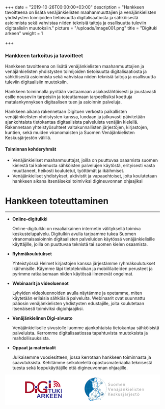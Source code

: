 +++
date = "2019-10-26T00:00:00+03:00"
description = "Hankkeen tavoitteena on lisätä venäjänkielisten maahanmuuttajien ja venäjänkielisten yhdistysten toimijoiden tietoisuutta digitalisaatiosta ja sähköisestä asioinnista sekä vahvistaa niiden teknisiä taitoja ja osallisuutta tuleviin digitaalisiin muutoksiin."
picture = "/uploads/image001.png"
title = "Digituki arkeen"
weight = 1

+++
### **Hankkeen tarkoitus ja tavoitteet**

Hankkeen tavoitteena on lisätä venäjänkielisten maahanmuuttajien ja venäjänkielisten yhdistysten toimijoiden tietoisuutta digitalisaatiosta ja sähköisestä asioinnista sekä vahvistaa niiden teknisiä taitoja ja osallisuutta tuleviin digitaalisiin muutoksiin.

Hankkeen toiminnalla pyritään vastaamaan asiakaslähtöisesti ja joustavasti esille nouseviin tarpeisiin ja toteuttamaan tarpeellisiksi koettuja matalankynnyksen digitaalisen tuen ja asioinnin palveluja.

Hankkeen aikana rakennetaan Digituen verkosto paikallisten venäjänkielisten yhdistysten kanssa, luodaan ja jatkuvasti päivitetään ajankohtaista tietokantaa digitaalisista palveluista venäjän kielellä. Rakennetaan yhteistyösuhteet valtakunnallisten järjestöjen, kirjastojen, kuntien, sekä muiden viranomaisten ja Suomen Venäjänkielisten Keskusjärjestön välillä.

#### Toiminnan kohderyhmät

* Venäjänkieliset maahanmuuttajat, joilla on puuttuvaa osaamista suomen kielestä tai kokemusta sähköisten palvelujen käytöstä, erityisesti vasta muuttaneet, heikosti koulutetut, työttömät ja ikäihmiset.
* Venäjänkieliset yhdistykset, aktivistit ja vapaaehtoiset, joita koulutetaan hankkeen aikana itsenäiseksi toimiviksi digineuvonnan ohjaajiksi

# Hankkeen toteuttaminen

***

* **Online-digitulkki**

  Online-digitulkki on reaaliaikainen internetin välityksellä toimiva keskustelupalvelu. Digitulkin avulla tarjoamme tukea Suomen viranomaisasioinnin digitaalisten palveluiden käytössä venäjänkielisille käyttäjille, joilla on puuttuvaa teknistä tai suomen kielen osaamista.
* **Ryhmäkoulutukset**

  Yhteistyössä Helmet kirjastojen kanssa järjestämme ryhmäkoulutukset ikäihmisille. Käymme läpi tietotekniikan ja mobiililaiteiden perusteet ja pyrimme ratkaisemaan niiden käytössä ilmenevät ongelmat.
* **Webinaarit ja videoluennot**

  Lyhyiden videoluennoiden avulla näytämme ja opetamme, miten käytetään erilaisia sähköisiä palveluita. Webinaarit ovat suunnattu pääosin venäjänkielisten yhdistysten edustajille, joita koulutetaan itsenäisesti toimiviksi digiohjaajiksi.
* **Venäjänkielinen Digi-sivusto**

  Venäjänkieliselle sivustolle luomme ajankohtaista tietokantaa sähköisistä palveluista. Kerromme digitalisaatiossa tapahtuvista muutoksista ja mahdollisuuksista.
* **Oppaat ja materiaalit**

  Julkaisemme vuosiesitteen, jossa kerrotaan hankkeen toiminnasta ja saavutuksista. Kehitämme selkokielellä opastusmateriaalia teknisestä tuesta sekä loppukäyttäjille että digineuvonnan ohjaajille.

![](/uploads/digituki-arkeet.png)